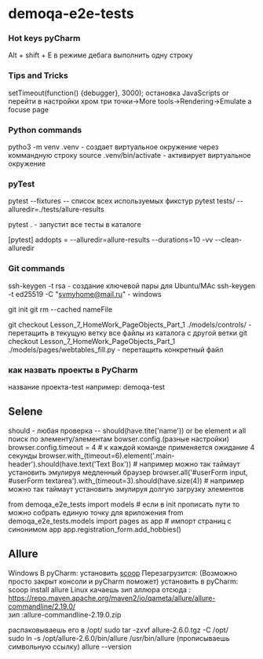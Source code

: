 # demoqa-e2e-tests

### Hot keys pyCharm
Alt + shift + E  в режиме дебага выполнить одну строку

### Tips and Tricks

setTimeout(function() {debugger}, 3000);   остановка JavaScripts
or 
перейти в настройки хром три точки->More tools->Rendering->Emulate a focuse page



### Python commands
pytho3 -m venv .venv - создает виртуальное окружение через коммандную строку
source .venv/bin/activate - активирует виртуальное окружение

### pyTest
pytest --fixtures -- список всех используемых фикстур
pytest tests/  --alluredir=./tests/allure-results

pytest . - запустит все тесты в каталоге

[pytest]
addopts = --alluredir=allure-results --durations=10 -vv --clean-alluredir

### Git commands 

ssh-keygen -t rsa  - создание ключевой пары для Ubuntu/MAc
ssh-keygen -t ed25519 -C "svmyhome@mail.ru" - windows

git init
git rm --cached nameFile 

git checkout Lesson_7_HomeWork_PageObjects_Part_1 ./models/controls/   - перетащить в текущую ветку все файлы из каталога с другой ветки
git checkout Lesson_7_HomeWork_PageObjects_Part_1 ./models/pages/webtables_fill.py - перетащить конкретный файл

### как назвать проекты в PyCharm
название проекта-test
например: demoqa-test 

## Selene
should - любая проверка  -- should(have.tite('name')) or be
element и all поиск по элементу/элементам
bowser.config.(разные настройки)
browser.config.timeout = 4   # к каждой команде применяется ожидание  4 секунды
    browser.with_(timeout=6).element('.main-header').should(have.text('Text Box'))  # например можно так таймаут установить эмулируя медленный браузер
    browser.all('#userForm input, #userForm textarea').with_(timeout=3).should(have.size(4)) # например можно так таймаут установить эмулируя долгую загрузку элементов
 

from demoqa_e2e_tests import models  # если в init прописать пути то можно собрать единую точку для вриложения
from demoqa_e2e_tests.models import pages as app # импорт страниц с синонимом app app.registration_form.add_hobbies()

## Allure
Windows
    В pyCharm: установить [scoop](https://github.com/ScoopInstaller/Scoop#readme)
    Перезагрузится: (Возможно просто закрыт консоли и pyCharm поможет)
    установить в pyCharm: scoop install allure
Linux
качаешь зип аллюра отсюда :  https://repo.maven.apache.org/maven2/io/qameta/allure/allure-commandline/2.19.0/    
 зип :allure-commandline-2.19.0.zip   

распаковываешь его в  /opt/
sudo tar -zxvf allure-2.6.0.tgz -C /opt/   
sudo ln -s /opt/allure-2.6.0/bin/allure /usr/bin/allure   (прописываешь символьную ссылку)
allure --version  

#
